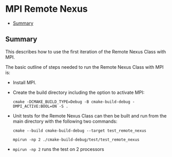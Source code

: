 # MPI Remote Nexus

* [Summary](#summary)

## Summary

This describes how to use the first iteration of the Remote Nexus Class with MPI.  

The basic outline of steps needed to run the Remote Nexus Class with MPI is:
  * Install MPI.
  * Create the build directory including the option to activate MPI: 
  
      `cmake -DCMAKE_BUILD_TYPE=Debug -B cmake-build-debug -DMPI_ACTIVE:BOOL=ON -S .`  
  
  * Unit tests for the Remote Nexus Class can then be built and run from the main directory with the following two commands:
  
      `cmake --build cmake-build-debug --target test_remote_nexus`  <br />
      
      `mpirun -np 2 ./cmake-build-debug/test/test_remote_nexus`

  * `mpirun -np 2` runs the test on 2 processors        
  

